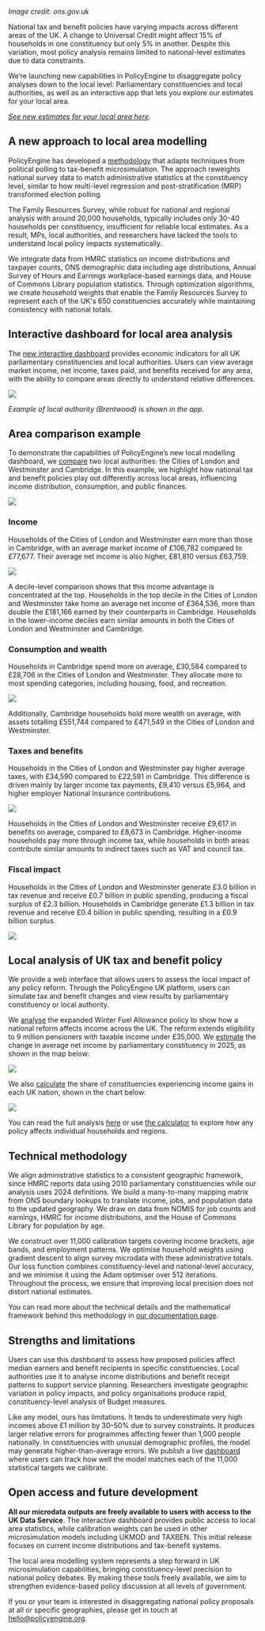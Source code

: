 _Image credit: ons.gov.uk_

National tax and benefit policies have varying impacts across different areas of the UK. A change to Universal Credit might affect 15% of households in one constituency but only 5% in another. Despite this variation, most policy analysis remains limited to national-level estimates due to data constraints.

We’re launching new capabilities in PolicyEngine to disaggregate policy analyses down to the local level: Parliamentary constituencies and local authorities, as well as an interactive app that lets you explore our estimates for your local area.

[_See new estimates for your local area here_](https://uk-local-areas-dashboard-578039519715.us-central1.run.app/)_._

## A new approach to local area modelling

PolicyEngine has developed a [methodology](https://policyengine.github.io/policyengine-uk-data/constituency_methodology.html) that adapts techniques from political polling to tax-benefit microsimulation. The approach reweights national survey data to match administrative statistics at the constituency level, similar to how multi-level regression and post-stratification (MRP) transformed election polling.

The Family Resources Survey, while robust for national and regional analysis with around 20,000 households, typically includes only 30-40 households per constituency, insufficient for reliable local estimates. As a result, MPs, local authorities, and researchers have lacked the tools to understand local policy impacts systematically.

We integrate data from HMRC statistics on income distributions and taxpayer counts, ONS demographic data including age distributions, Annual Survey of Hours and Earnings workplace-based earnings data, and House of Commons Library population statistics. Through optimization algorithms, we create household weights that enable the Family Resources Survey to represent each of the UK's 650 constituencies accurately while maintaining consistency with national totals.

## Interactive dashboard for local area analysis

The [new interactive dashboard](https://microcalibrate.vercel.app/?repo=policyengine%2Fpolicyengine-uk-data&branch=main&commit=5f8994e4740d566ec289adc1c2e7d611856e6ed1&artifact=calibration_log.csv) provides economic indicators for all UK parliamentary constituencies and local authorities. Users can view average market income, net income, taxes paid, and benefits received for any area, with the ability to compare areas directly to understand relative differences.

![](/images/posts/uk-local-area-dashboard/dashboard.png)

_Example of local authority (Brentwood) is shown in the app._

## Area comparison example

To demonstrate the capabilities of PolicyEngine’s new local modelling dashboard, we [compare](https://uk-local-areas-dashboard-578039519715.us-central1.run.app/) two local authorities: the Cities of London and Westminster and Cambridge. In this example, we highlight how national tax and benefit policies play out differently across local areas, influencing income distribution, consumption, and public finances.

![](/images/posts/uk-local-area-dashboard/compare.png)

### Income

Households of the Cities of London and Westminster earn more than those in Cambridge, with an average market income of £106,782 compared to £77,677. Their average net income is also higher, £81,810 versus £63,759.

![](/images/posts/uk-local-area-dashboard/compare2.png)

A decile-level comparison shows that this income advantage is concentrated at the top. Households in the top decile in the Cities of London and Westminster take home an average net income of £364,536, more than double the £181,166 earned by their counterparts in Cambridge. Households in the lower-income deciles earn similar amounts in both the Cities of London and Westminster and Cambridge.

### Consumption and wealth

Households in Cambridge spend more on average, £30,584 compared to £28,706 in the Cities of London and Westminster. They allocate more to most spending categories, including housing, food, and recreation.

![](/images/posts/uk-local-area-dashboard/compare3.png)

Additionally, Cambridge households hold more wealth on average, with assets totalling £551,744 compared to £471,549 in the Cities of London and Westminster.

### Taxes and benefits

Households in the Cities of London and Westminster pay higher average taxes, with £34,590 compared to £22,591 in Cambridge. This difference is driven mainly by larger income tax payments, £9,410 versus £5,964, and higher employer National Insurance contributions.

![](/images/posts/uk-local-area-dashboard/compare4.png)

Households in the Cities of London and Westminster receive £9,617 in benefits on average, compared to £8,673 in Cambridge. Higher-income households pay more through income tax, while households in both areas contribute similar amounts to indirect taxes such as VAT and council tax.

### Fiscal impact

Households in the Cities of London and Westminster generate £3.0 billion in tax revenue and receive £0.7 billion in public spending, producing a fiscal surplus of £2.3 billion. Households in Cambridge generate £1.3 billion in tax revenue and receive £0.4 billion in public spending, resulting in a £0.9 billion surplus.

![](/images/posts/uk-local-area-dashboard/compare5.png)

## Local analysis of UK tax and benefit policy

We provide a web interface that allows users to assess the local impact of any policy reform. Through the PolicyEngine UK platform, users can simulate tax and benefit changes and view results by parliamentary constituency or local authority.

We [analyse](https://policyengine.org/uk/research/wfa-means-test) the expanded Winter Fuel Allowance policy to show how a national reform affects income across the UK. The reform extends eligibility to 9 million pensioners with taxable income under £35,000. We [estimate](https://policyengine.org/uk/policy?focus=policyOutput.constituencies.average&reform=85980&region=uk&timePeriod=2025&baseline=1&uk_local_areas_beta=true) the change in average net income by parliamentary constituency in 2025, as shown in the map below:

![](/images/posts/uk-local-area-dashboard/impact.png)

We also [calculate](https://policyengine.org/uk/policy?focus=policyOutput.constituencies.average&reform=85980&region=uk&timePeriod=2025&baseline=1&uk_local_areas_beta=true) the share of constituencies experiencing income gains in each UK nation, shown in the chart below:

![](/images/posts/uk-local-area-dashboard/impact2.png)

You can read the full analysis [here](https://policyengine.org/uk/research/wfa-means-test) or use [the calculator](https://policyengine.org/uk) to explore how any policy affects individual households and regions.

## Technical methodology

We align administrative statistics to a consistent geographic framework, since HMRC reports data using 2010 parliamentary constituencies while our analysis uses 2024 definitions. We build a many-to-many mapping matrix from ONS boundary lookups to translate income, jobs, and population data to the updated geography. We draw on data from NOMIS for job counts and earnings, HMRC for income distributions, and the House of Commons Library for population by age.

We construct over 11,000 calibration targets covering income brackets, age bands, and employment patterns. We optimise household weights using gradient descent to align survey microdata with these administrative totals. Our loss function combines constituency-level and national-level accuracy, and we minimise it using the Adam optimiser over 512 iterations. Throughout the process, we ensure that improving local precision does not distort national estimates.

You can read more about the technical details and the mathematical framework behind this methodology in [our documentation page](https://policyengine.github.io/policyengine-uk-data/constituency_methodology.html).

## Strengths and limitations

Users can use this dashboard to assess how proposed policies affect median earners and benefit recipients in specific constituencies. Local authorities use it to analyse income distributions and benefit receipt patterns to support service planning. Researchers investigate geographic variation in policy impacts, and policy organisations produce rapid, constituency-level analysis of Budget measures.

Like any model, ours has limitations. It tends to underestimate very high incomes above £1 million by 30–50% due to survey constraints. It produces larger relative errors for programmes affecting fewer than 1,000 people nationally. In constituencies with unusual demographic profiles, the model may generate higher-than-average errors. We publish a live [dashboard](https://microcalibrate.vercel.app/?repo=policyengine%2Fpolicyengine-uk-data&branch=main&commit=5f8994e4740d566ec289adc1c2e7d611856e6ed1&artifact=calibration_log.csv) where users can track how well the model matches each of the 11,000 statistical targets we calibrate.

## Open access and future development

**All our microdata outputs are freely available to users with access to the UK Data Service**. The interactive dashboard provides public access to local area statistics, while calibration weights can be used in other microsimulation models including UKMOD and TAXBEN. This initial release focuses on current income distributions and tax-benefit systems.

The local area modelling system represents a step forward in UK microsimulation capabilities, bringing constituency-level precision to national policy debates. By making these tools freely available, we aim to strengthen evidence-based policy discussion at all levels of government.

If you or your team is interested in disaggregating national policy proposals at all or specific geographies, please get in touch at [hello@policyengine.org](mailto:hello@policyengine.org).
